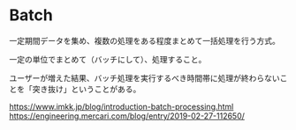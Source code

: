 # Batch

一定期間データを集め、複数の処理をある程度まとめて一括処理を行う方式。

一定の単位でまとめて（バッチにして）、処理すること。

ユーザーが増えた結果、バッチ処理を実行するべき時間帯に処理が終わらないことを「突き抜け」ということがある。

https://www.imkk.jp/blog/introduction-batch-processing.html
https://engineering.mercari.com/blog/entry/2019-02-27-112650/
